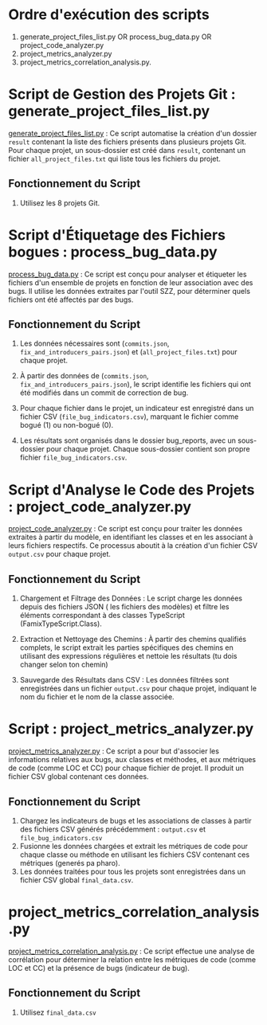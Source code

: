 # Ordre d'exécution des scripts
1. generate_project_files_list.py OR process_bug_data.py OR project_code_analyzer.py
2. project_metrics_analyzer.py
3. project_metrics_correlation_analysis.py.

# Script de Gestion des Projets Git : generate_project_files_list.py

[generate_project_files_list.py](./driver/generate_project_files_list.py) : Ce script automatise la création d'un dossier `result` contenant la liste des fichiers présents dans plusieurs projets Git. Pour chaque projet, un sous-dossier est créé dans `result`, contenant un fichier `all_project_files.txt` qui liste tous les fichiers du projet.

## Fonctionnement du Script

1. Utilisez les 8 projets Git.

# Script d'Étiquetage des Fichiers bogues : process_bug_data.py

[process_bug_data.py](./driver/process_bug_data.py) : Ce script est conçu pour analyser et étiqueter les fichiers d'un ensemble de projets en fonction de leur association avec des bugs. Il utilise les données extraites par l'outil SZZ, pour déterminer quels fichiers ont été affectés par des bugs.

## Fonctionnement du Script

1. Les données nécessaires sont (`commits.json`, `fix_and_introducers_pairs.json`) et (`all_project_files.txt`) pour chaque projet.

2. À partir des données de (`commits.json`, `fix_and_introducers_pairs.json`), le script identifie les fichiers qui ont été modifiés dans un commit de correction de bug.

3. Pour chaque fichier dans le projet, un indicateur est enregistré dans un fichier CSV (`file_bug_indicators.csv`), marquant le fichier comme bogué (1) ou non-bogué (0).

4. Les résultats sont organisés dans le dossier bug_reports, avec un sous-dossier pour chaque projet. Chaque sous-dossier contient son propre fichier `file_bug_indicators.csv`.

# Script d'Analyse le Code des Projets : project_code_analyzer.py

[project_code_analyzer.py](./driver/project_code_analyzer.py) : Ce script est conçu pour traiter les données extraites à partir du modèle, en identifiant les classes et en les associant à leurs fichiers respectifs. Ce processus aboutit à la création d'un fichier CSV `output.csv`  pour chaque projet.

## Fonctionnement du Script

1. Chargement et Filtrage des Données : Le script charge les données depuis des fichiers JSON ( les fichiers des modèles) et filtre les éléments correspondant à des classes TypeScript (FamixTypeScript.Class).

2. Extraction et Nettoyage des Chemins : À partir des chemins qualifiés complets, le script extrait les parties spécifiques des chemins en utilisant des expressions régulières et nettoie les résultats (tu dois changer selon ton chemin)

3. Sauvegarde des Résultats dans CSV : Les données filtrées sont enregistrées dans un fichier `output.csv` pour chaque projet, indiquant le nom du fichier et le nom de la classe associée.

# Script : project_metrics_analyzer.py

[project_metrics_analyzer.py](./driver/project_metrics_analyzer.py) : Ce script a pour but d'associer les informations relatives aux bugs, aux classes et méthodes, et aux métriques de code (comme LOC et CC) pour chaque fichier de projet. Il produit un fichier CSV global contenant ces données.

## Fonctionnement du Script

1. Chargez les indicateurs de bugs et les associations de classes à partir des fichiers CSV générés précédemment : `output.csv` et `file_bug_indicators.csv`
2. Fusionne les données chargées et extrait les métriques de code pour chaque classe ou méthode en utilisant les fichiers CSV contenant ces métriques (generés pa pharo).
3. Les données traitées pour tous les projets sont enregistrées dans un fichier CSV global `final_data.csv`.

# project_metrics_correlation_analysis.py

[project_metrics_correlation_analysis.py](./driver/project_metrics_correlation_analysis.py) : Ce script effectue une analyse de corrélation pour déterminer la relation entre les métriques de code (comme LOC et CC) et la présence de bugs (indicateur de bug).

## Fonctionnement du Script

1. Utilisez `final_data.csv`
